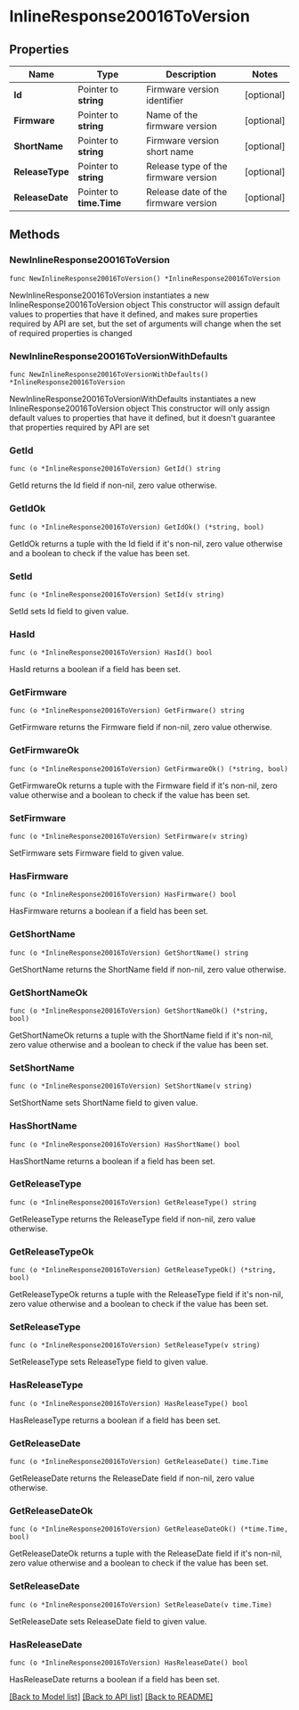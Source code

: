 # InlineResponse20016ToVersion

## Properties

Name | Type | Description | Notes
------------ | ------------- | ------------- | -------------
**Id** | Pointer to **string** | Firmware version identifier | [optional] 
**Firmware** | Pointer to **string** | Name of the firmware version | [optional] 
**ShortName** | Pointer to **string** | Firmware version short name | [optional] 
**ReleaseType** | Pointer to **string** | Release type of the firmware version | [optional] 
**ReleaseDate** | Pointer to **time.Time** | Release date of the firmware version | [optional] 

## Methods

### NewInlineResponse20016ToVersion

`func NewInlineResponse20016ToVersion() *InlineResponse20016ToVersion`

NewInlineResponse20016ToVersion instantiates a new InlineResponse20016ToVersion object
This constructor will assign default values to properties that have it defined,
and makes sure properties required by API are set, but the set of arguments
will change when the set of required properties is changed

### NewInlineResponse20016ToVersionWithDefaults

`func NewInlineResponse20016ToVersionWithDefaults() *InlineResponse20016ToVersion`

NewInlineResponse20016ToVersionWithDefaults instantiates a new InlineResponse20016ToVersion object
This constructor will only assign default values to properties that have it defined,
but it doesn't guarantee that properties required by API are set

### GetId

`func (o *InlineResponse20016ToVersion) GetId() string`

GetId returns the Id field if non-nil, zero value otherwise.

### GetIdOk

`func (o *InlineResponse20016ToVersion) GetIdOk() (*string, bool)`

GetIdOk returns a tuple with the Id field if it's non-nil, zero value otherwise
and a boolean to check if the value has been set.

### SetId

`func (o *InlineResponse20016ToVersion) SetId(v string)`

SetId sets Id field to given value.

### HasId

`func (o *InlineResponse20016ToVersion) HasId() bool`

HasId returns a boolean if a field has been set.

### GetFirmware

`func (o *InlineResponse20016ToVersion) GetFirmware() string`

GetFirmware returns the Firmware field if non-nil, zero value otherwise.

### GetFirmwareOk

`func (o *InlineResponse20016ToVersion) GetFirmwareOk() (*string, bool)`

GetFirmwareOk returns a tuple with the Firmware field if it's non-nil, zero value otherwise
and a boolean to check if the value has been set.

### SetFirmware

`func (o *InlineResponse20016ToVersion) SetFirmware(v string)`

SetFirmware sets Firmware field to given value.

### HasFirmware

`func (o *InlineResponse20016ToVersion) HasFirmware() bool`

HasFirmware returns a boolean if a field has been set.

### GetShortName

`func (o *InlineResponse20016ToVersion) GetShortName() string`

GetShortName returns the ShortName field if non-nil, zero value otherwise.

### GetShortNameOk

`func (o *InlineResponse20016ToVersion) GetShortNameOk() (*string, bool)`

GetShortNameOk returns a tuple with the ShortName field if it's non-nil, zero value otherwise
and a boolean to check if the value has been set.

### SetShortName

`func (o *InlineResponse20016ToVersion) SetShortName(v string)`

SetShortName sets ShortName field to given value.

### HasShortName

`func (o *InlineResponse20016ToVersion) HasShortName() bool`

HasShortName returns a boolean if a field has been set.

### GetReleaseType

`func (o *InlineResponse20016ToVersion) GetReleaseType() string`

GetReleaseType returns the ReleaseType field if non-nil, zero value otherwise.

### GetReleaseTypeOk

`func (o *InlineResponse20016ToVersion) GetReleaseTypeOk() (*string, bool)`

GetReleaseTypeOk returns a tuple with the ReleaseType field if it's non-nil, zero value otherwise
and a boolean to check if the value has been set.

### SetReleaseType

`func (o *InlineResponse20016ToVersion) SetReleaseType(v string)`

SetReleaseType sets ReleaseType field to given value.

### HasReleaseType

`func (o *InlineResponse20016ToVersion) HasReleaseType() bool`

HasReleaseType returns a boolean if a field has been set.

### GetReleaseDate

`func (o *InlineResponse20016ToVersion) GetReleaseDate() time.Time`

GetReleaseDate returns the ReleaseDate field if non-nil, zero value otherwise.

### GetReleaseDateOk

`func (o *InlineResponse20016ToVersion) GetReleaseDateOk() (*time.Time, bool)`

GetReleaseDateOk returns a tuple with the ReleaseDate field if it's non-nil, zero value otherwise
and a boolean to check if the value has been set.

### SetReleaseDate

`func (o *InlineResponse20016ToVersion) SetReleaseDate(v time.Time)`

SetReleaseDate sets ReleaseDate field to given value.

### HasReleaseDate

`func (o *InlineResponse20016ToVersion) HasReleaseDate() bool`

HasReleaseDate returns a boolean if a field has been set.


[[Back to Model list]](../README.md#documentation-for-models) [[Back to API list]](../README.md#documentation-for-api-endpoints) [[Back to README]](../README.md)


